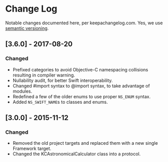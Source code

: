 # Change Log
Notable changes documented here, per keepachangelog.com. Yes, we use [semantic versioning](http://semver.org).

## [3.6.0] - 2017-08-20
### Changed 
- Prefixed categories to avoid Objective-C namespacing collisions resulting in compiler warning.
- Nullability audit, for better Swift interoperability.
- Changed #import syntax to @import syntax, to take advantage of modules.
- Redefined a few of the older enums to use proper `NS_ENUM` syntax.
- Added `NS_SWIFT_NAME`s to classes and enums.


## [3.0.0] - 2015-11-12
### Changed
- Removed the old project targets and replaced them with a new single Framework target.
- Changed the KCAstronomicalCalculator class into a protocol.
